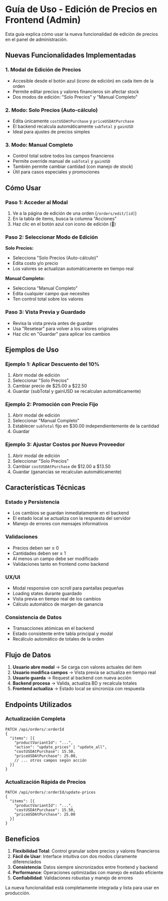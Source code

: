 # Guía de Uso - Edición de Precios en Frontend (Admin)

Esta guía explica cómo usar la nueva funcionalidad de edición de precios en el panel de administración.

## Nuevas Funcionalidades Implementadas

### 1. **Modal de Edición de Precios**
- Accesible desde el botón azul (icono de edición) en cada item de la orden
- Permite editar precios y valores financieros sin afectar stock
- Dos modos de edición: "Solo Precios" y "Manual Completo"

### 2. **Modo: Solo Precios (Auto-cálculo)**
- Edita únicamente `costUSDAtPurchase` y `priceUSDAtPurchase`
- El backend recalcula automáticamente `subTotal` y `gainUSD`
- Ideal para ajustes de precios simples

### 3. **Modo: Manual Completo**
- Control total sobre todos los campos financieros
- Permite override manual de `subTotal` y `gainUSD`
- También permite cambiar cantidad (con manejo de stock)
- Útil para casos especiales y promociones

## Cómo Usar

### Paso 1: Acceder al Modal
1. Ve a la página de edición de una orden (`/orders/edit/[id]`)
2. En la tabla de items, busca la columna "Acciones"
3. Haz clic en el botón azul con icono de edición (📝)

### Paso 2: Seleccionar Modo de Edición
**Solo Precios:**
- Selecciona "Solo Precios (Auto-cálculo)"
- Edita costo y/o precio
- Los valores se actualizan automáticamente en tiempo real

**Manual Completo:**
- Selecciona "Manual Completo"
- Edita cualquier campo que necesites
- Ten control total sobre los valores

### Paso 3: Vista Previa y Guardado
- Revisa la vista previa antes de guardar
- Usa "Resetear" para volver a los valores originales
- Haz clic en "Guardar" para aplicar los cambios

## Ejemplos de Uso

### Ejemplo 1: Aplicar Descuento del 10%
1. Abrir modal de edición
2. Seleccionar "Solo Precios"
3. Cambiar precio de $25.00 a $22.50
4. Guardar (subTotal y gainUSD se recalculan automáticamente)

### Ejemplo 2: Promoción con Precio Fijo
1. Abrir modal de edición
2. Seleccionar "Manual Completo"
3. Establecer `subTotal` fijo en $30.00 independientemente de la cantidad
4. Guardar

### Ejemplo 3: Ajustar Costos por Nuevo Proveedor
1. Abrir modal de edición
2. Seleccionar "Solo Precios"
3. Cambiar `costUSDAtPurchase` de $12.00 a $13.50
4. Guardar (ganancias se recalculan automáticamente)

## Características Técnicas

### **Estado y Persistencia**
- Los cambios se guardan inmediatamente en el backend
- El estado local se actualiza con la respuesta del servidor
- Manejo de errores con mensajes informativos

### **Validaciones**
- Precios deben ser ≥ 0
- Cantidades deben ser ≥ 1
- Al menos un campo debe ser modificado
- Validaciones tanto en frontend como backend

### **UX/UI**
- Modal responsive con scroll para pantallas pequeñas
- Loading states durante guardado
- Vista previa en tiempo real de los cambios
- Cálculo automático de margen de ganancia

### **Consistencia de Datos**
- Transacciones atómicas en el backend
- Estado consistente entre tabla principal y modal
- Recálculo automático de totales de la orden

## Flujo de Datos

1. **Usuario abre modal** → Se carga con valores actuales del item
2. **Usuario modifica campos** → Vista previa se actualiza en tiempo real
3. **Usuario guarda** → Request al backend con nueva acción
4. **Backend procesa** → Valida, actualiza BD y recalcula totales
5. **Frontend actualiza** → Estado local se sincroniza con respuesta

## Endpoints Utilizados

### Actualización Completa
```
PATCH /api/orders/:orderId
{
  "items": [{
    "productVariantId": "...",
    "action": "update_prices" | "update_all",
    "costUSDAtPurchase": 15.50,
    "priceUSDAtPurchase": 25.00,
    // ... otros campos según acción
  }]
}
```

### Actualización Rápida de Precios
```
PATCH /api/orders/:orderId/update-prices
{
  "items": [{
    "productVariantId": "...",
    "costUSDAtPurchase": 15.50,
    "priceUSDAtPurchase": 25.00
  }]
}
```

## Beneficios

1. **Flexibilidad Total**: Control granular sobre precios y valores financieros
2. **Fácil de Usar**: Interface intuitiva con dos modos claramente diferenciados
3. **Consistencia**: Datos siempre sincronizados entre frontend y backend
4. **Performance**: Operaciones optimizadas con manejo de estado eficiente
5. **Confiabilidad**: Validaciones robustas y manejo de errores

La nueva funcionalidad está completamente integrada y lista para usar en producción.
